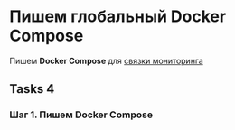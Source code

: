 # Пишем глобальный Docker Compose

Пишем **Docker Compose** для [связки мониторинга](https://github.com/lamjob1993/linux-monitoring/blob/main/Introduction_monitoring/1.%20%D0%92%D0%B2%D0%B5%D0%B4%D0%B5%D0%BD%D0%B8%D0%B5.md#6-%D1%81%D1%85%D0%B5%D0%BC%D0%B0-%D0%B2%D0%B7%D0%B0%D0%B8%D0%BC%D0%BE%D0%B4%D0%B5%D0%B9%D1%81%D1%82%D0%B2%D0%B8%D1%8F-%D0%BA%D0%BE%D0%BC%D0%BF%D0%BE%D0%BD%D0%B5%D0%BD%D1%82%D0%BE%D0%B2-%D0%BD%D0%B0%D1%88%D0%B5%D0%B3%D0%BE-%D0%B1%D1%83%D0%B4%D1%83%D1%89%D0%B5%D0%B3%D0%BE-%D1%81%D1%82%D0%B5%D0%BA%D0%B0)

## Tasks 4

### Шаг 1. Пишем **Docker Compose**
